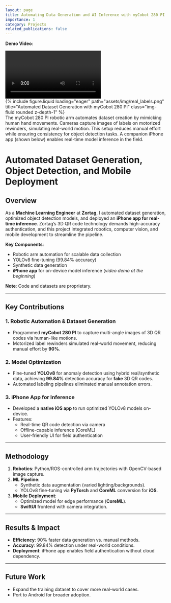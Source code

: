 ```yaml
---
layout: page
title: Automating Data Generation and AI Inference with myCobot 280 PI & iPhone App
importance: 1
category: Projects
related_publications: false
---
```


**Demo Video**:

<div class="row mt-3">
   <div class="col-sm-8 mt-3 mt-md-0">
   <video controls class="img-fluid rounded z-depth-1">
      <source src="assets/video/app_demo.MP4" type="video/mp4">
   </video>
   </div>
</div>

<div class="row">
    <div class="col-sm mt-3 mt-md-0">
        {% include figure.liquid loading="eager" path="assets/img/real_labels.png" title="Automated Dataset Generation with myCobot 280 PI" class="img-fluid rounded z-depth-1" %}
    </div>
</div>
<div class="caption">
    The myCobot 280 PI robotic arm automates dataset creation by mimicking human hand movements. Cameras capture images of labels on motorized rewinders, simulating real-world motion. This setup reduces manual effort while ensuring consistency for object detection tasks. A companion iPhone app (shown below) enables real-time model inference in the field.
</div>

# Automated Dataset Generation, Object Detection, and Mobile Deployment

## Overview

As a **Machine Learning Engineer** at **Zortag**, I automated dataset generation, optimized object detection models, and deployed an **iPhone app for real-time inference**. Zortag’s 3D QR code technology demands high-accuracy authentication, and this project integrated robotics, computer vision, and mobile development to streamline the pipeline.

**Key Components**:

- Robotic arm automation for scalable data collection
- YOLOv8 fine-tuning (99.84% accuracy)
- Synthetic data generation
- **iPhone app** for on-device model inference (_video demo at the beginning_)

**Note**: Code and datasets are proprietary.

---

## Key Contributions

### 1. Robotic Automation & Dataset Generation

- Programmed **myCobot 280 PI** to capture multi-angle images of 3D QR codes via human-like motions.
- Motorized label rewinders simulated real-world movement, reducing manual effort by **90%**.

### 2. Model Optimization

- Fine-tuned **YOLOv8** for anomaly detection using hybrid real/synthetic data, achieving **99.84%** detection accuracy for **fake** 3D QR codes.
- Automated labeling pipelines eliminated manual annotation errors.

### 3. iPhone App for Inference

- Developed a **native iOS app** to run optimized YOLOv8 models on-device.
- Features:
  - Real-time QR code detection via camera
  - Offline-capable inference (CoreML)
  - User-friendly UI for field authentication

---

## Methodology

1. **Robotics**: Python/ROS-controlled arm trajectories with OpenCV-based image capture.
2. **ML Pipeline**:
   - Synthetic data augmentation (varied lighting/backgrounds).
   - YOLOv8 fine-tuning via **PyTorch** and **CoreML** conversion for **iOS**.
3. **Mobile Deployment**:
   - Optimized model for edge performance (**CoreML**).
   - **SwiftUI** frontend with camera integration.

---

## Results & Impact

- **Efficiency**: 90% faster data generation vs. manual methods.
- **Accuracy**: 99.84% detection under real-world conditions.
- **Deployment**: iPhone app enables field authentication without cloud dependency.

---

## Future Work

- Expand the training dataset to cover more real-world cases.
- Port to Android for broader adoption.
